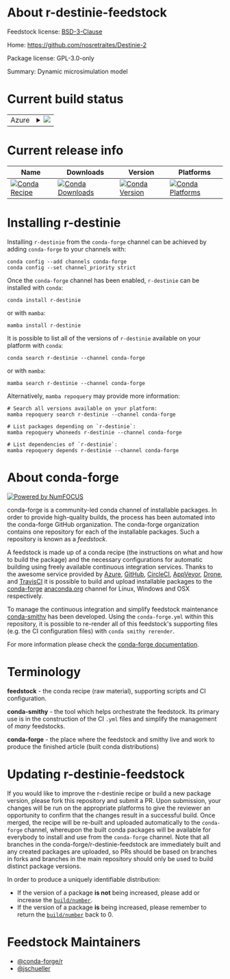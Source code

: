 About r-destinie-feedstock
==========================

Feedstock license: [BSD-3-Clause](https://github.com/conda-forge/r-destinie-feedstock/blob/main/LICENSE.txt)

Home: https://github.com/nosretraites/Destinie-2

Package license: GPL-3.0-only

Summary: Dynamic microsimulation model

Current build status
====================


<table>
    
  <tr>
    <td>Azure</td>
    <td>
      <details>
        <summary>
          <a href="https://dev.azure.com/conda-forge/feedstock-builds/_build/latest?definitionId=9550&branchName=main">
            <img src="https://dev.azure.com/conda-forge/feedstock-builds/_apis/build/status/r-destinie-feedstock?branchName=main">
          </a>
        </summary>
        <table>
          <thead><tr><th>Variant</th><th>Status</th></tr></thead>
          <tbody><tr>
              <td>linux_64_r_base4.3</td>
              <td>
                <a href="https://dev.azure.com/conda-forge/feedstock-builds/_build/latest?definitionId=9550&branchName=main">
                  <img src="https://dev.azure.com/conda-forge/feedstock-builds/_apis/build/status/r-destinie-feedstock?branchName=main&jobName=linux&configuration=linux%20linux_64_r_base4.3" alt="variant">
                </a>
              </td>
            </tr><tr>
              <td>linux_64_r_base4.4</td>
              <td>
                <a href="https://dev.azure.com/conda-forge/feedstock-builds/_build/latest?definitionId=9550&branchName=main">
                  <img src="https://dev.azure.com/conda-forge/feedstock-builds/_apis/build/status/r-destinie-feedstock?branchName=main&jobName=linux&configuration=linux%20linux_64_r_base4.4" alt="variant">
                </a>
              </td>
            </tr><tr>
              <td>osx_64_r_base4.3</td>
              <td>
                <a href="https://dev.azure.com/conda-forge/feedstock-builds/_build/latest?definitionId=9550&branchName=main">
                  <img src="https://dev.azure.com/conda-forge/feedstock-builds/_apis/build/status/r-destinie-feedstock?branchName=main&jobName=osx&configuration=osx%20osx_64_r_base4.3" alt="variant">
                </a>
              </td>
            </tr><tr>
              <td>osx_64_r_base4.4</td>
              <td>
                <a href="https://dev.azure.com/conda-forge/feedstock-builds/_build/latest?definitionId=9550&branchName=main">
                  <img src="https://dev.azure.com/conda-forge/feedstock-builds/_apis/build/status/r-destinie-feedstock?branchName=main&jobName=osx&configuration=osx%20osx_64_r_base4.4" alt="variant">
                </a>
              </td>
            </tr><tr>
              <td>win_64_r_base4.3</td>
              <td>
                <a href="https://dev.azure.com/conda-forge/feedstock-builds/_build/latest?definitionId=9550&branchName=main">
                  <img src="https://dev.azure.com/conda-forge/feedstock-builds/_apis/build/status/r-destinie-feedstock?branchName=main&jobName=win&configuration=win%20win_64_r_base4.3" alt="variant">
                </a>
              </td>
            </tr><tr>
              <td>win_64_r_base4.4</td>
              <td>
                <a href="https://dev.azure.com/conda-forge/feedstock-builds/_build/latest?definitionId=9550&branchName=main">
                  <img src="https://dev.azure.com/conda-forge/feedstock-builds/_apis/build/status/r-destinie-feedstock?branchName=main&jobName=win&configuration=win%20win_64_r_base4.4" alt="variant">
                </a>
              </td>
            </tr>
          </tbody>
        </table>
      </details>
    </td>
  </tr>
</table>

Current release info
====================

| Name | Downloads | Version | Platforms |
| --- | --- | --- | --- |
| [![Conda Recipe](https://img.shields.io/badge/recipe-r--destinie-green.svg)](https://anaconda.org/conda-forge/r-destinie) | [![Conda Downloads](https://img.shields.io/conda/dn/conda-forge/r-destinie.svg)](https://anaconda.org/conda-forge/r-destinie) | [![Conda Version](https://img.shields.io/conda/vn/conda-forge/r-destinie.svg)](https://anaconda.org/conda-forge/r-destinie) | [![Conda Platforms](https://img.shields.io/conda/pn/conda-forge/r-destinie.svg)](https://anaconda.org/conda-forge/r-destinie) |

Installing r-destinie
=====================

Installing `r-destinie` from the `conda-forge` channel can be achieved by adding `conda-forge` to your channels with:

```
conda config --add channels conda-forge
conda config --set channel_priority strict
```

Once the `conda-forge` channel has been enabled, `r-destinie` can be installed with `conda`:

```
conda install r-destinie
```

or with `mamba`:

```
mamba install r-destinie
```

It is possible to list all of the versions of `r-destinie` available on your platform with `conda`:

```
conda search r-destinie --channel conda-forge
```

or with `mamba`:

```
mamba search r-destinie --channel conda-forge
```

Alternatively, `mamba repoquery` may provide more information:

```
# Search all versions available on your platform:
mamba repoquery search r-destinie --channel conda-forge

# List packages depending on `r-destinie`:
mamba repoquery whoneeds r-destinie --channel conda-forge

# List dependencies of `r-destinie`:
mamba repoquery depends r-destinie --channel conda-forge
```


About conda-forge
=================

[![Powered by
NumFOCUS](https://img.shields.io/badge/powered%20by-NumFOCUS-orange.svg?style=flat&colorA=E1523D&colorB=007D8A)](https://numfocus.org)

conda-forge is a community-led conda channel of installable packages.
In order to provide high-quality builds, the process has been automated into the
conda-forge GitHub organization. The conda-forge organization contains one repository
for each of the installable packages. Such a repository is known as a *feedstock*.

A feedstock is made up of a conda recipe (the instructions on what and how to build
the package) and the necessary configurations for automatic building using freely
available continuous integration services. Thanks to the awesome service provided by
[Azure](https://azure.microsoft.com/en-us/services/devops/), [GitHub](https://github.com/),
[CircleCI](https://circleci.com/), [AppVeyor](https://www.appveyor.com/),
[Drone](https://cloud.drone.io/welcome), and [TravisCI](https://travis-ci.com/)
it is possible to build and upload installable packages to the
[conda-forge](https://anaconda.org/conda-forge) [anaconda.org](https://anaconda.org/)
channel for Linux, Windows and OSX respectively.

To manage the continuous integration and simplify feedstock maintenance
[conda-smithy](https://github.com/conda-forge/conda-smithy) has been developed.
Using the ``conda-forge.yml`` within this repository, it is possible to re-render all of
this feedstock's supporting files (e.g. the CI configuration files) with ``conda smithy rerender``.

For more information please check the [conda-forge documentation](https://conda-forge.org/docs/).

Terminology
===========

**feedstock** - the conda recipe (raw material), supporting scripts and CI configuration.

**conda-smithy** - the tool which helps orchestrate the feedstock.
                   Its primary use is in the construction of the CI ``.yml`` files
                   and simplify the management of *many* feedstocks.

**conda-forge** - the place where the feedstock and smithy live and work to
                  produce the finished article (built conda distributions)


Updating r-destinie-feedstock
=============================

If you would like to improve the r-destinie recipe or build a new
package version, please fork this repository and submit a PR. Upon submission,
your changes will be run on the appropriate platforms to give the reviewer an
opportunity to confirm that the changes result in a successful build. Once
merged, the recipe will be re-built and uploaded automatically to the
`conda-forge` channel, whereupon the built conda packages will be available for
everybody to install and use from the `conda-forge` channel.
Note that all branches in the conda-forge/r-destinie-feedstock are
immediately built and any created packages are uploaded, so PRs should be based
on branches in forks and branches in the main repository should only be used to
build distinct package versions.

In order to produce a uniquely identifiable distribution:
 * If the version of a package **is not** being increased, please add or increase
   the [``build/number``](https://docs.conda.io/projects/conda-build/en/latest/resources/define-metadata.html#build-number-and-string).
 * If the version of a package **is** being increased, please remember to return
   the [``build/number``](https://docs.conda.io/projects/conda-build/en/latest/resources/define-metadata.html#build-number-and-string)
   back to 0.

Feedstock Maintainers
=====================

* [@conda-forge/r](https://github.com/conda-forge/r/)
* [@jschueller](https://github.com/jschueller/)

